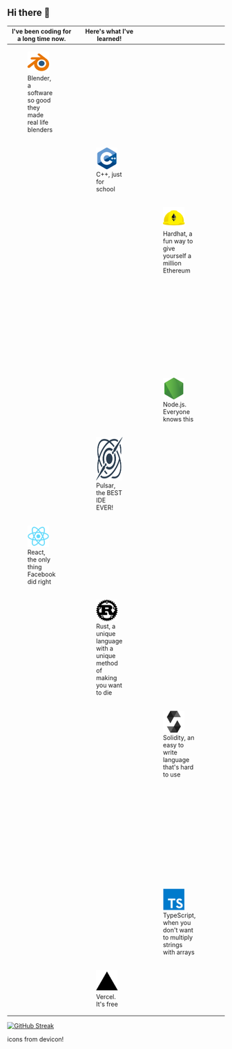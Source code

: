 ## Hi there 👋

<!--
**aaronzshey/aaronzshey** is a ✨ _special_ ✨ repository because its `README.md` (this file) appears on your GitHub profile.

Here are some ideas to get you started:

- 🔭 I’m currently working on ...
- 🌱 I’m currently learning ...
- 👯 I’m looking to collaborate on ...
- 🤔 I’m looking for help with ...
- 💬 Ask me about ...
- 📫 How to reach me: ...
- 😄 Pronouns: ...
- ⚡ Fun fact: ...
-->

| I've been coding for a long time now. | Here's what I've learned!  |   |   |   
|---|---|---|---|
|<figure><img height="50px" src="./blender-original.svg"></img><br /><figcaption>Blender, a software so good they made real life blenders </figcaption></figure>|   |  |   |  
|   |  <figure><img height="50px" src="./cplusplus-original.svg"></img><br /><figcaption>C++, just for school</figcaption></figure> |   |   |   
|   |   |  <figure><img height="50px" src="./hardhat-original.svg"></img><br /><figcaption>Hardhat, a fun way to give yourself a million Ethereum</figcaption></figure> |   |   
|   |   |   |  <figure><img height="50px" src="./nextjs-original.svg"></img><br /><figcaption>Next.js, because everything should be wrapped in a Suspense tag</figcaption></figure> |   
|   |   | <figure><img height="50px" src="./nodejs-original.svg"></img><br /><figcaption>Node.js.  Everyone knows this</figcaption></figure>   |  |   
|   |  <figure><img height="100px" src="./pulsar-original.svg"></img><br /><figcaption>Pulsar, the BEST IDE EVER!</figcaption></figure> |   |   |   
|  <figure><img height="50px" src="./react-original.svg"></img><br /><figcaption>React, the only thing Facebook did right</figcaption></figure>  |   |   |   |   
|   | <figure><img height="50px" src="./rust-original.svg"></img><br /><figcaption>Rust, a unique language with a unique method of making you want to die </figcaption></figure>  |    |   |
|   |   |  <figure><img height="50px" src="./solidity-original.svg"></img><br /><figcaption>Solidity, an easy to write language that's hard to use </figcaption></figure> |   |   
|   |   |   |  <figure><img height="50px" src="./tailwindcss-original.svg"></img><br /><figcaption>TailwindCSS, a good way to make your code easier and harder to read at the same time</figcaption></figure> |  
|   |   | <figure><img height="50px" src="./typescript-original.svg"></img><br /><figcaption>TypeScript, when you don't want to multiply strings with arrays</figcaption></figure>   |   |  
|   |  <figure><img height="50px" src="./vercel-original.svg"></img><br /><figcaption>Vercel.  It's free</figcaption></figure> |   |   |   

[![GitHub Streak](https://aaron-github-streak.vercel.app?user=aaronzshey&theme=ambient-gradient&hide_border=true&border_radius=25)](https://git.io/streak-stats)


icons from devicon!          
